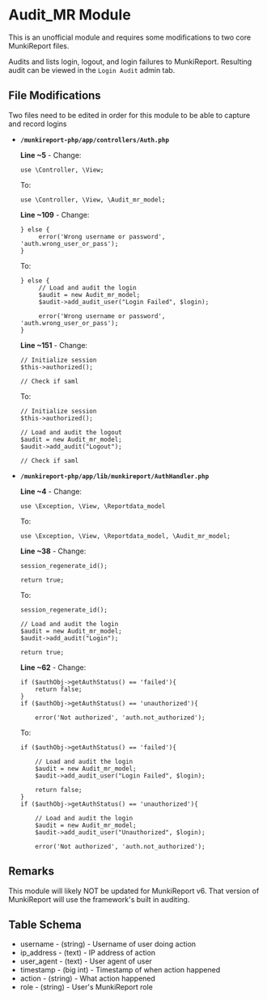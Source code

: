 Audit_MR Module
==============

This is an unofficial module and requires some modifications to two core MunkiReport files.

Audits and lists login, logout, and login failures to MunkiReport. Resulting audit can be viewed in the `Login Audit` admin tab.

 
File Modifications
---
Two files need to be edited in order for this module to be able to capture and record logins

* **`/munkireport-php/app/controllers/Auth.php`**

	**Line ~5** - Change: 
	
	`use \Controller, \View;`
	
	To: 
	
	`use \Controller, \View, \Audit_mr_model;`

	**Line ~109** - Change: 
			  
	```
	} else {
	     error('Wrong username or password', 'auth.wrong_user_or_pass');
	}
	```
	
	To: 
	
	```
	} else {
	     // Load and audit the login
	     $audit = new Audit_mr_model;
	     $audit->add_audit_user("Login Failed", $login);
	
	     error('Wrong username or password', 'auth.wrong_user_or_pass');
	}
	```

	**Line ~151** - Change: 
			  
	```
	// Initialize session
	$this->authorized();

	// Check if saml
	```
	
	To: 
	
	```
	// Initialize session
	$this->authorized();

	// Load and audit the logout
	$audit = new Audit_mr_model;
	$audit->add_audit("Logout");

	// Check if saml
	```

* **`/munkireport-php/app/lib/munkireport/AuthHandler.php`**

	**Line ~4** - Change: 
	
	`use \Exception, \View, \Reportdata_model`
	
	To: 
	
	`use \Exception, \View, \Reportdata_model, \Audit_mr_model;`

	**Line ~38** - Change: 
			  
	```
	session_regenerate_id();

	return true;
	```
	
	To: 
	
	```
	session_regenerate_id();

	// Load and audit the login
	$audit = new Audit_mr_model;
	$audit->add_audit("Login");

	return true;
	```
	
	
	**Line ~62** - Change:
  
	```
	if ($authObj->getAuthStatus() == 'failed'){
		return false;
	}
	if ($authObj->getAuthStatus() == 'unauthorized'){

		error('Not authorized', 'auth.not_authorized');
	```
	
	
	To: 

	```
	if ($authObj->getAuthStatus() == 'failed'){

		// Load and audit the login
		$audit = new Audit_mr_model;
		$audit->add_audit_user("Login Failed", $login);

		return false;
	}
	if ($authObj->getAuthStatus() == 'unauthorized'){

		// Load and audit the login
		$audit = new Audit_mr_model;
		$audit->add_audit_user("Unauthorized", $login);

		error('Not authorized', 'auth.not_authorized');
	```
	
Remarks
---
This module will likely NOT be updated for MunkiReport v6. That version of MunkiReport will use the framework's built in auditing. 

Table Schema
---
* username - (string) - Username of user doing action
* ip_address - (text) - IP address of action
* user_agent - (text) - User agent of user
* timestamp - (big int) - Timestamp of when action happened
* action - (string) - What action happened
* role - (string) - User's MunkiReport role
